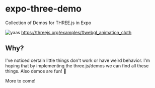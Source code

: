 # expo-three-demo
Collection of Demos for THREE.js in Expo

![yaas](/preview.png?raw=true "Hey beautiful")
https://threejs.org/examples/#webgl_animation_cloth

## Why?

I've noticed certain little things don't work or have weird behavior. 
I'm hoping that by implementing the three.js/demos we can find all these things.
Also demos are fun! 🤡

More to come!
